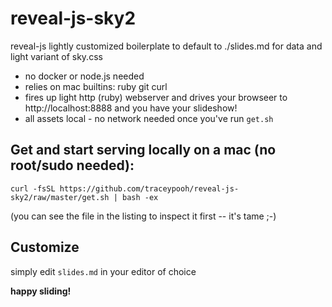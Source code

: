 # reveal-js-sky2
reveal-js lightly customized boilerplate to default to ./slides.md for data and light variant of sky.css
- no docker or node.js needed
- relies on mac builtins:  ruby  git  curl
- fires up light http (ruby) webserver and drives your browseer to http://localhost:8888 and you have your slideshow!
- all assets local - no network needed once you've run `get.sh`

## Get and start serving locally on a mac (no root/sudo needed):
`curl -fsSL https://github.com/traceypooh/reveal-js-sky2/raw/master/get.sh | bash -ex`

(you can see the file in the listing to inspect it first -- it's tame ;-)

## Customize
simply edit `slides.md` in your editor of choice


**happy sliding!**
